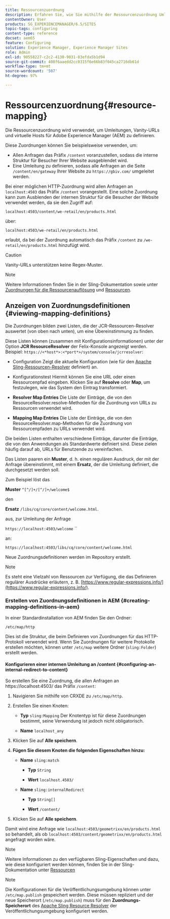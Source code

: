 ```yaml
---
title: Ressourcenzuordnung
description: Erfahren Sie, wie Sie mithilfe der Ressourcenzuordnung Umleitungen, Vanity-URLs und virtuelle Hosts für Adobe Experience Manager definieren.
contentOwner: User
products: SG_EXPERIENCEMANAGER/6.5/SITES
topic-tags: configuring
content-type: reference
docset: aem65
feature: Configuring
solution: Experience Manager, Experience Manager Sites
role: Admin
exl-id: 90558227-c2c2-4130-9031-03efda5b1d94
source-git-commit: 408f6aaedd2cc0315f6e66b83f045ca2716db61d
workflow-type: tm+mt
source-wordcount: '507'
ht-degree: 97%

---
```


# Ressourcenzuordnung{#resource-mapping}

Die Ressourcenzuordnung wird verwendet, um Umleitungen, Vanity-URLs und virtuelle Hosts für Adobe Experience Manager (AEM) zu definieren.

Diese Zuordnungen können Sie beispielsweise verwenden, um:

* Allen Anfragen das Präfix `/content` voranzustellen, sodass die interne Struktur für Besucher Ihrer Website ausgeblendet wird.
* Eine Umleitung zu definieren, sodass alle Anfragen an die Seite `/content/en/gateway` Ihrer Website zu `https://gbiv.com/` umgeleitet werden.

Bei einer möglichen HTTP-Zuordnung wird allen Anfragen an `localhost:4503` das Präfix `/content` vorangestellt. Eine solche Zuordnung kann zum Ausblenden der internen Struktur für die Besucher der Website verwendet werden, da sie den Zugriff auf:

`localhost:4503/content/we-retail/en/products.html`

über:

`localhost:4503/we-retail/en/products.html`

erlaubt, da bei der Zuordnung automatisch das Präfix `/content` zu `/we-retail/en/products.html` hinzufügt wird.

>[!CAUTION]
>
>Vanity-URLs unterstützen keine Regex-Muster.

>[!NOTE]
>
>Weitere Informationen finden Sie in der Sling-Dokumentation sowie unter [Zuordnungen für die Ressourcenauflösung](https://sling.apache.org/documentation/the-sling-engine/mappings-for-resource-resolution.html) und [Ressourcen](https://sling.apache.org/documentation/the-sling-engine/resources.html).

## Anzeigen von Zuordnungsdefinitionen {#viewing-mapping-definitions}

Die Zuordnungen bilden zwei Listen, die der JCR-Ressourcen-Resolver auswertet (von oben nach unten), um eine Übereinstimmung zu finden.

Diese Listen können (zusammen mit Konfigurationsinformationen) unter der Option **JCR ResourceResolver** der Felix-Konsole angezeigt werden. Beispiel: `https://<*host*>:<*port*>/system/console/jcrresolver`:

* Configuration
Zeigt die aktuelle Konfiguration (wie für den [Apache Sling-Ressourcen-Resolver](/help/sites-deploying/osgi-configuration-settings.md#apacheslingresourceresolver) definiert) an.

* Konfigurationstest
Hiermit können Sie eine URL oder einen Ressourcenpfad eingeben. Klicken Sie auf **Resolve** oder **Map**, um festzulegen, wie das System den Eintrag transformiert.

* **Resolver Map Entries**
Die Liste der Einträge, die von den ResourceResolver.resolve-Methoden für die Zuordnung von URLs zu Ressourcen verwendet wird.

* **Mapping Map Entries**
Die Liste der Einträge, die von den ResourceResolver.map-Methoden für die Zuordnung von Ressourcenpfaden zu URLs verwendet wird.

Die beiden Listen enthalten verschiedene Einträge, darunter die Einträge, die von den Anwendungen als Standardwerte definiert sind. Diese zielen häufig darauf ab, URLs für Benutzende zu vereinfachen.

Das Listen paaren ein **Muster**, d. h. einen regulären Ausdruck, der mit der Anfrage übereinstimmt, mit einem **Ersatz**, der die Umleitung definiert, die durchgesetzt werden soll.

Zum Beispiel löst das

**Muster** `^[^/]+/[^/]+/welcome$`

den

**Ersatz** `/libs/cq/core/content/welcome.html`.

aus, zur Umleitung der Anfrage

`https://localhost:4503/welcome` ``

an:

`https://localhost:4503/libs/cq/core/content/welcome.html`

Neue Zuordnungsdefinitionen werden im Repository erstellt.

>[!NOTE]
>
>Es steht eine Vielzahl von Ressourcen zur Verfügung, die das Definieren regulärer Ausdrücke erläutern, z. B. [https://www.regular-expressions.info/](https://www.regular-expressions.info/).

### Erstellen von Zuordnungsdefinitionen in AEM {#creating-mapping-definitions-in-aem}

In einer Standardinstallation von AEM finden Sie den Ordner:

`/etc/map/http`

Dies ist die Struktur, die beim Definieren von Zuordnungen für das HTTP-Protokoll verwendet wird. Wenn Sie Zuordnungen für weitere Protokolle erstellen möchten, können unter `/etc/map` weitere Ordner (`sling:Folder`) erstellt werden.

#### Konfigurieren einer internen Umleitung an /content {#configuring-an-internal-redirect-to-content}

So erstellen Sie eine Zuordnung, die allen Anfragen an https://localhost:4503/ das Präfix `/content`:

1. Navigieren Sie mithilfe von CRXDE zu `/etc/map/http`.

1. Erstellen Sie einen Knoten:

   * **Typ** `sling:Mapping`
Der Knotentyp ist für diese Zuordnungen bestimmt, seine Verwendung ist jedoch nicht obligatorisch.

   * **Name** `localhost_any`

1. Klicken Sie auf **Alle speichern**.
1. **Fügen Sie diesem Knoten die folgenden Eigenschaften hinzu:**

   * **Name** `sling:match`

      * **Typ** `String`

      * **Wert** `localhost.4503/`

   * **Name** `sling:internalRedirect`

      * **Typ** `String[]`

      * **Wert** `/content/`

1. Klicken Sie auf **Alle speichern**.

Damit wird eine Anfrage wie 
`localhost:4503/geometrixx/en/products.html`
so behandelt, als ob
`localhost:4503/content/geometrixx/en/products.html`
angefragt worden wäre.

>[!NOTE]
>
>Weitere Informationen zu den verfügbaren Sling-Eigenschaften und dazu, wie diese konfiguriert werden können, finden Sie in der Sling-Dokumentation unter [Ressourcen](https://sling.apache.org/documentation/the-sling-engine/resources.html)

>[!NOTE]
>
>Die Konfigurationen für die Veröffentlichungsumgebung können unter `/etc/map.publish` gespeichert werden. Diese müssen repliziert und der neue Speicherort (`/etc/map.publish`) muss für den **Zuordnungs-Speicherort** des [Apache Sling Resource Resolver](/help/sites-deploying/osgi-configuration-settings.md#apacheslingresourceresolver) der Veröffentlichungsumgebung konfiguriert werden.
